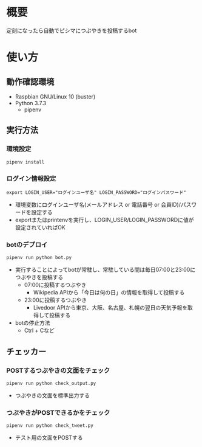 # 概要
定刻になったら自動でピシマにつぶやきを投稿するbot

# 使い方
## 動作確認環境
- Raspbian GNU/Linux 10 (buster)
- Python 3.7.3
    - pipenv

## 実行方法
### 環境設定
~~~
pipenv install
~~~

### ログイン情報設定
~~~
export LOGIN_USER="ログインユーザ名" LOGIN_PASSWORD="ログインパスワード"
~~~
- 環境変数にログインユーザ名(メールアドレス or 電話番号 or 会員ID)/パスワードを設定する
- exportまたはprintenvを実行し、LOGIN_USER/LOGIN_PASSWORDに値が設定されていればOK

### botのデプロイ
~~~
pipenv run python bot.py
~~~
- 実行することによってbotが常駐し、常駐している間は毎日07:00と23:00につぶやきを投稿する
    - 07:00に投稿するつぶやき
        - Wikipedia APIから「今日は何の日」の情報を取得して投稿する
    - 23:00に投稿するつぶやき
        - Livedoor APIから東京、大阪、名古屋、札幌の翌日の天気予報を取得して投稿する
- botの停止方法
    - Ctrl + Cなど

## チェッカー
### POSTするつぶやきの文面をチェック
~~~
pipenv run python check_output.py
~~~
- つぶやきの文面を標準出力する

### つぶやきがPOSTできるかをチェック
~~~
pipenv run python check_tweet.py
~~~
- テスト用の文面をPOSTする
